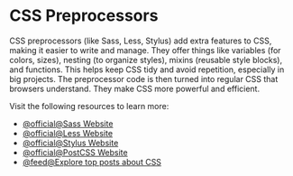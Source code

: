 # CSS Preprocessors

CSS preprocessors (like Sass, Less, Stylus) add extra features to CSS, making it easier to write and manage. They offer things like variables (for colors, sizes), nesting (to organize styles), mixins (reusable style blocks), and functions. This helps keep CSS tidy and avoid repetition, especially in big projects. The preprocessor code is then turned into regular CSS that browsers understand. They make CSS more powerful and efficient.

Visit the following resources to learn more:

- [@official@Sass Website](https://sass-lang.com/)
- [@official@Less Website](https://lesscss.org/)
- [@official@Stylus Website](https://stylus-lang.com/)
- [@official@PostCSS Website](https://postcss.org/)
- [@feed@Explore top posts about CSS](https://app.daily.dev/tags/css?ref=roadmapsh)
